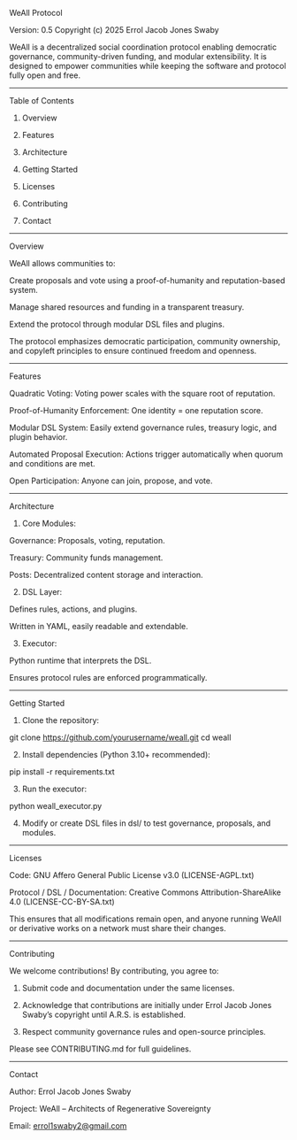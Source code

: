 WeAll Protocol

Version: 0.5
Copyright (c) 2025 Errol Jacob Jones Swaby

WeAll is a decentralized social coordination protocol enabling democratic governance, community-driven funding, and modular extensibility. It is designed to empower communities while keeping the software and protocol fully open and free.


---

Table of Contents

1. Overview


2. Features


3. Architecture


4. Getting Started


5. Licenses


6. Contributing


7. Contact




---

Overview

WeAll allows communities to:

Create proposals and vote using a proof-of-humanity and reputation-based system.

Manage shared resources and funding in a transparent treasury.

Extend the protocol through modular DSL files and plugins.


The protocol emphasizes democratic participation, community ownership, and copyleft principles to ensure continued freedom and openness.


---

Features

Quadratic Voting: Voting power scales with the square root of reputation.

Proof-of-Humanity Enforcement: One identity = one reputation score.

Modular DSL System: Easily extend governance rules, treasury logic, and plugin behavior.

Automated Proposal Execution: Actions trigger automatically when quorum and conditions are met.

Open Participation: Anyone can join, propose, and vote.



---

Architecture

1. Core Modules:

Governance: Proposals, voting, reputation.

Treasury: Community funds management.

Posts: Decentralized content storage and interaction.



2. DSL Layer:

Defines rules, actions, and plugins.

Written in YAML, easily readable and extendable.



3. Executor:

Python runtime that interprets the DSL.

Ensures protocol rules are enforced programmatically.





---

Getting Started

1. Clone the repository:



git clone https://github.com/yourusername/weall.git
cd weall

2. Install dependencies (Python 3.10+ recommended):



pip install -r requirements.txt

3. Run the executor:



python weall_executor.py

4. Modify or create DSL files in dsl/ to test governance, proposals, and modules.




---

Licenses

Code: GNU Affero General Public License v3.0 (LICENSE-AGPL.txt)

Protocol / DSL / Documentation: Creative Commons Attribution-ShareAlike 4.0 (LICENSE-CC-BY-SA.txt)


This ensures that all modifications remain open, and anyone running WeAll or derivative works on a network must share their changes.


---

Contributing

We welcome contributions! By contributing, you agree to:

1. Submit code and documentation under the same licenses.


2. Acknowledge that contributions are initially under Errol Jacob Jones Swaby’s copyright until A.R.S. is established.


3. Respect community governance rules and open-source principles.



Please see CONTRIBUTING.md for full guidelines.


---

Contact

Author: Errol Jacob Jones Swaby

Project: WeAll – Architects of Regenerative Sovereignty

Email: errol1swaby2@gmail.com
